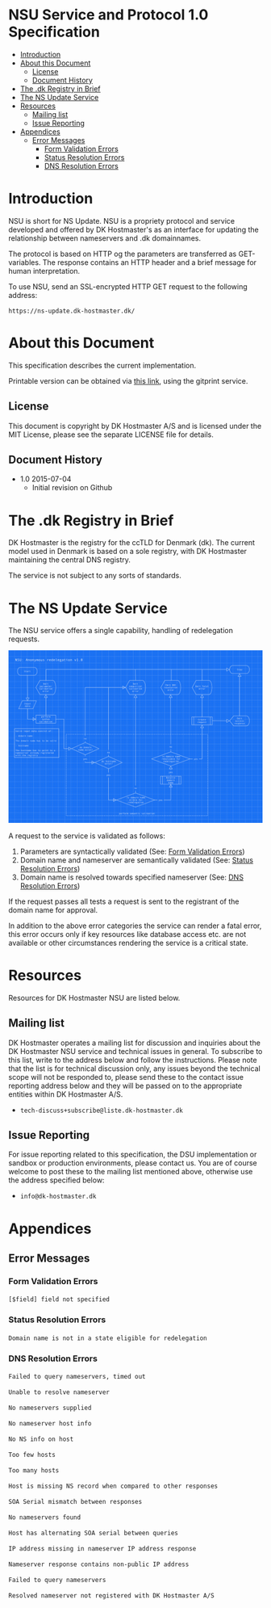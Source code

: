 # NSU Service and Protocol 1.0 Specification

<!-- MarkdownTOC depth=3 -->

- [Introduction](#introduction)
- [About this Document](#about-this-document)
    - [License](#license)
    - [Document History](#document-history)
- [The .dk Registry in Brief](#the-dk-registry-in-brief)
- [The NS Update Service](#the-ns-update-service)
- [Resources](#resources)
    - [Mailing list](#mailing-list)
    - [Issue Reporting](#issue-reporting)
- [Appendices](#appendices)
    - [Error Messages](#error-messages)
        - [Form Validation Errors](#form-validation-errors)
        - [Status Resolution Errors](#status-resolution-errors)
        - [DNS Resolution Errors](#dns-resolution-errors)

<!-- /MarkdownTOC -->

<a name="introduction"></a>
# Introduction

NSU is short for NS Update. NSU is a propriety protocol and service developed and offered by DK Hostmaster's as an interface for updating the relationship between nameservers and .dk domainnames. 

The protocol is based on HTTP og the parameters are transferred as GET-variables. The response contains an HTTP header and a brief message for human interpretation.

To use NSU, send an SSL-encrypted HTTP GET request to the following address:

```
https://ns-update.dk-hostmaster.dk/
```

<a name="about-this-document"></a>
# About this Document

This specification describes the current implementation.

Printable version can be obtained via [this link](https://gitprint.com/DK-Hostmaster/nsu-service-specification/blob/master/README.md), using the gitprint service.

<a name="license"></a>
## License

This document is copyright by DK Hostmaster A/S and is licensed under the MIT License, please see the separate LICENSE file for details.

<a name="document-history"></a>
## Document History

* 1.0 2015-07-04
  * Initial revision on Github

<a name="the-dk-registry-in-brief"></a>
# The .dk Registry in Brief

DK Hostmaster is the registry for the ccTLD for Denmark (dk). The current model used in Denmark is based on a sole registry, with DK Hostmaster maintaining the central DNS registry.

The service is not subject to any sorts of standards.

<a name="the-ns-update-service"></a>
# The NS Update Service

The NSU service offers a single capability, handling of redelegation requests.

![diagram of anonymous redelegation proces][nsu_anonymous_redelegation]

A request to the service is validated as follows:

1. Parameters are syntactically validated (See: [Form Validation Errors](#form-validation-errors))
1. Domain name and nameserver are semantically validated (See: [Status Resolution Errors](#status-resolution-errors))
1. Domain name is resolved towards specified nameserver (See: [DNS Resolution Errors](#dns-resolution-errors))

If the request passes all tests a request is sent to the registrant of the domain name for approval.

In addition to the above error categories the service can render a fatal error, this error occurs only if key resources like database access etc. are not available or other circumstances rendering the service is a critical state.

<a name="resources"></a>
# Resources

Resources for DK Hostmaster NSU are listed below.

<a name="mailing-list"></a>
## Mailing list

DK Hostmaster operates a mailing list for discussion and inquiries  about the DK Hostmaster NSU service and technical issues in general. To subscribe to this list, write to the address below and follow the instructions. Please note that the list is for technical discussion only, any issues beyond the technical scope will not be responded to, please send these to the contact issue reporting address below and they will be passed on to the appropriate entities within DK Hostmaster A/S.

* `tech-discuss+subscribe@liste.dk-hostmaster.dk`

<a name="issue-reporting"></a>
## Issue Reporting

For issue reporting related to this specification, the DSU implementation or sandbox or production environments, please contact us. You are of course welcome to post these to the mailing list mentioned above, otherwise use the address specified below:

 * `info@dk-hostmaster.dk`

<a name="appendices"></a>
# Appendices

<a name="error-messages"></a>
## Error Messages

<a name="form-validation-errors"></a>
### Form Validation Errors

`[$field] field not specified`

<a name="status-resolution-errors"></a>
### Status Resolution Errors

`Domain name is not in a state eligible for redelegation`

<a name="dns-resolution-errors"></a>
### DNS Resolution Errors

`Failed to query nameservers, timed out`

`Unable to resolve nameserver`

`No nameservers supplied`

`No nameserver host info`

`No NS info on host`

`Too few hosts`

`Too many hosts`

`Host is missing NS record when compared to other responses`

`SOA Serial mismatch between responses`

`No nameservers found`

`Host has alternating SOA serial between queries`

`IP address missing in nameserver IP address response`

`Nameserver response contains non-public IP address`

`Failed to query nameservers`

`Resolved nameserver not registered with DK Hostmaster A/S`

[nsu_anonymous_redelegation]: https://raw.githubusercontent.com/DK-Hostmaster/nsu-service-specification/master/images/nsu_anonymous_redelegation_1.0.png
